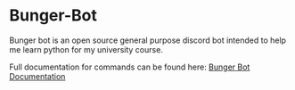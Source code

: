 # Bunger-Bot

Bunger bot is an open source general purpose discord bot intended to help me learn python for my university course.

Full documentation for commands can be found here: [Bunger Bot Documentation](https://app.gitbook.com/o/BcsPSGKhYQuWRnS18JoY/s/pWrAyQq9mfAgBI7GBjbm/)
